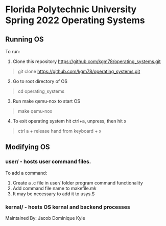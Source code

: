 # Florida Polytechnic University Spring 2022 Operating Systems
## Running OS
To run: 
1. Clone this repository https://github.com/kgm78/operating_systems.git
> git clone https://github.com/kgm78/operating_systems.git
2. Go to root directory of OS
> cd operating_systems
3. Run make qemu-nox to start OS
> make qemu-nox
4. To exit operating system hit ctrl+a, unpress, then hit x
> ctrl a + release hand from keyboard + x

## Modifying OS
### user/ - hosts user command files.
To add a command: 
1. Create a .c file in user/ folder program command functionality
2. Add command file name to makefile.mk 
3. It may be necessary to add it to usys.S

### kernal/ - hosts OS kernal and backend processes


Maintained By:
Jacob 
Dominique
Kyle
